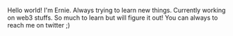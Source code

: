 Hello world!
I'm Ernie.
Always trying to learn new things.
Currently working on web3 stuffs.
So much to learn but will figure it out!
You can always to reach me on twitter ;)
